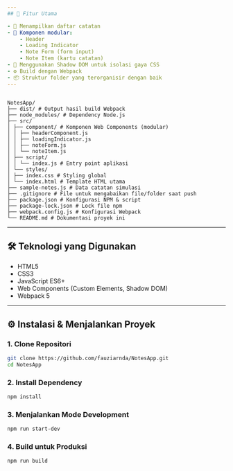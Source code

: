 ```yaml
---
## 🚀 Fitur Utama

- 📄 Menampilkan daftar catatan
- 🔧 Komponen modular:
    - Header
    - Loading Indicator
    - Note Form (form input)
    - Note Item (kartu catatan)
- 🎨 Menggunakan Shadow DOM untuk isolasi gaya CSS
- ⚙️ Build dengan Webpack
- 📦 Struktur folder yang terorganisir dengan baik
---
```


```## 📁 Struktur Folder

NotesApp/
├── dist/ # Output hasil build Webpack
├── node_modules/ # Dependency Node.js
├── src/
│ ├── component/ # Komponen Web Components (modular)
│ │ ├── headerComponent.js
│ │ ├── loadingIndicator.js
│ │ ├── noteForm.js
│ │ └── noteItem.js
│ ├── script/
│ │ └── index.js # Entry point aplikasi
│ └── styles/
│ ├── index.css # Styling global
│ └── index.html # Template HTML utama
├── sample-notes.js # Data catatan simulasi
├── .gitignore # File untuk mengabaikan file/folder saat push
├── package.json # Konfigurasi NPM & script
├── package-lock.json # Lock file npm
├── webpack.config.js # Konfigurasi Webpack
└── README.md # Dokumentasi proyek ini
```

---

## 🛠️ Teknologi yang Digunakan

- HTML5
- CSS3
- JavaScript ES6+
- Web Components (Custom Elements, Shadow DOM)
- Webpack 5

---

## ⚙️ Instalasi & Menjalankan Proyek

### 1. Clone Repositori

```bash
git clone https://github.com/fauziarnda/NotesApp.git
cd NotesApp
```

### 2. Install Dependency

```bash
npm install

```

### 3. Menjalankan Mode Development

```bash
npm run start-dev
```

### 4. Build untuk Produksi

```bash
npm run build
```
